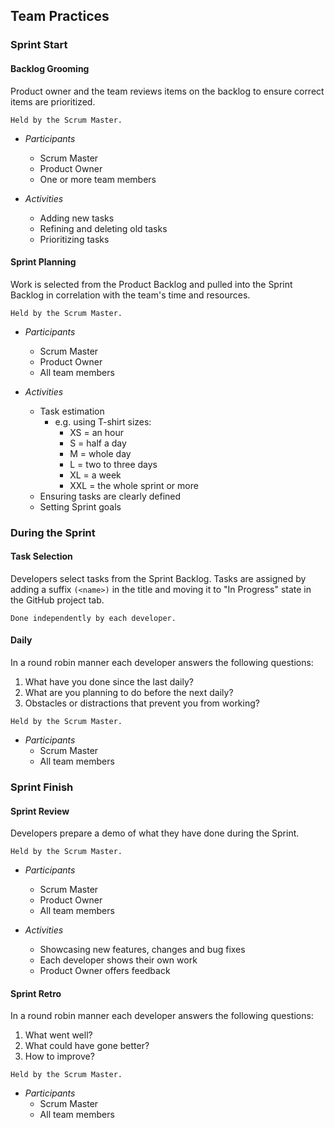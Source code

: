 ## Team Practices

### Sprint Start
#### Backlog Grooming

  Product owner and the team reviews items on the backlog to ensure correct items are prioritized.


    Held by the Scrum Master.


 * _Participants_
   * Scrum Master
   * Product Owner
   * One or more team members


 * _Activities_
   * Adding new tasks
   * Refining and deleting old tasks
   * Prioritizing tasks


#### Sprint Planning

  Work is selected from the Product Backlog and pulled into the Sprint Backlog in correlation with the team's time and resources.


    Held by the Scrum Master.


* _Participants_
  * Scrum Master
  * Product Owner
  * All team members


* _Activities_
  * Task estimation
    * e.g. using T-shirt sizes:
      * XS = an hour
      * S = half a day
      * M = whole day
      * L = two to three days
      * XL = a week
      * XXL = the whole sprint or more
  * Ensuring tasks are clearly defined
  * Setting Sprint goals

### During the Sprint
#### Task Selection

  Developers select tasks from the Sprint Backlog. Tasks are assigned by adding a suffix ```(<name>)``` in the title and moving it to "In Progress" state in the GitHub project tab.


    Done independently by each developer.


#### Daily

  In a round robin manner each developer answers the following questions:
  1. What have you done since the last daily?
  2. What are you planning to do before the next daily?
  3. Obstacles or distractions that prevent you from working?


    Held by the Scrum Master.

 * _Participants_
   * Scrum Master
   * All team members


### Sprint Finish
#### Sprint Review

  Developers prepare a demo of what they have done during the Sprint.


    Held by the Scrum Master.


 * _Participants_
   * Scrum Master
   * Product Owner
   * All team members


 * _Activities_
   * Showcasing new features, changes and bug fixes
   * Each developer shows their own work
   * Product Owner offers feedback


#### Sprint Retro

  In a round robin manner each developer answers the following questions:
  1. What went well?
  2. What could have gone better?
  3. How to improve?


    Held by the Scrum Master.


 * _Participants_
   * Scrum Master
   * All team members
